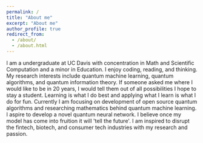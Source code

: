 ```yaml
---
permalink: /
title: "About me"
excerpt: "About me"
author_profile: true
redirect_from: 
  - /about/
  - /about.html
---
```

I am a undergraduate at UC Davis with concentration in Math and Scientific Computation and a minor in Education. I enjoy coding, reading, and thinking. My research interests include quantum machine learning, quantum algorithms, and quantum information theory. If someone asked me where I would like to be in 20 years, I would tell them out of all possibilities I hope to stay a student. Learning is what I do best and applying what I learn is what I do for fun. Currently I am focusing on development of open source quantum algorithms and researching mathematics behind quantum machine learning. I aspire to develop a novel quantum neural network. I believe once my model has come into fruition it will 'tell the future'. I am inspired to disrupt the fintech, biotech, and consumer tech industries with my research and passion. 

